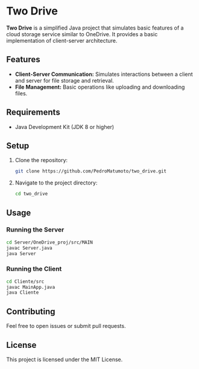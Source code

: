 # Two Drive 
 
**Two Drive** is a simplified Java project that simulates basic features of a cloud storage service similar to OneDrive. It provides a basic implementation of client-server architecture. 
 
## Features 
 
- **Client-Server Communication:** Simulates interactions between a client and server for file storage and retrieval. 
- **File Management:** Basic operations like uploading and downloading files. 
 
## Requirements 
 
- Java Development Kit (JDK 8 or higher) 
 
## Setup 
 
1. Clone the repository: 
   ```bash 
   git clone https://github.com/PedroMatumoto/two_drive.git 
   ``` 
2. Navigate to the project directory: 
   ```bash 
   cd two_drive 
   ``` 
 
## Usage 
 
### Running the Server 
```bash 
cd Server/OneDrive_proj/src/MAIN
javac Server.java 
java Server 
``` 
 
### Running the Client 
```bash 
cd Cliente/src
javac MainApp.java 
java Cliente 
``` 
 
## Contributing 
 
Feel free to open issues or submit pull requests. 
 
## License 
 
This project is licensed under the MIT License. 
